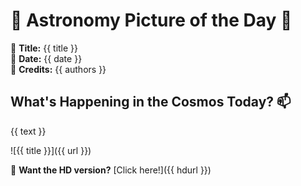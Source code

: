 # 🌌 **Astronomy Picture of the Day** 🌌

🔭 **Title:** {{ title }}  
📅 **Date:** {{ date }}  
📸 **Credits:** {{ authors }}  

## **What's Happening in the Cosmos Today?** 📫

{{ text }}


![{{ title }}]({{ url }})

🌠 **Want the HD version?** [Click here!]({{ hdurl }})
